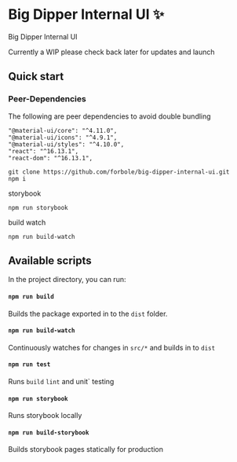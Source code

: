 # Big Dipper Internal UI :sparkles:
Big Dipper Internal UI

Currently a WIP please check back later for updates and launch

## Quick start
### Peer-Dependencies
The following are peer dependencies to avoid double bundling
```
"@material-ui/core": "^4.11.0",
"@material-ui/icons": "^4.9.1",
"@material-ui/styles": "^4.10.0",
"react": "^16.13.1",
"react-dom": "^16.13.1",
```

```
git clone https://github.com/forbole/big-dipper-internal-ui.git
npm i
```

storybook
```
npm run storybook
```

build watch
```
npm run build-watch
```

##  Available scripts
In the project directory, you can run:
#### `npm run build`
Builds the package exported in to the `dist` folder.
#### `npm run build-watch`
Continuously watches for changes in `src/*` and builds in to `dist`
#### `npm run test`
Runs `build` `lint` and unit` testing
#### `npm run storybook`
Runs storybook locally
#### `npm run build-storybook`
Builds storybook pages statically for production
</div>
